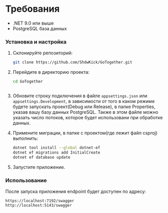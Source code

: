 
# Требования
- .NET 9.0 или выше
- PostgreSQL база данных

### Установка и настройка

1. Склонируйте репозиторий:
   ```bash
   git clone https://github.com/ShdwKick/GoTogether.git
   ```
2. Перейдите в директорию проекта:
   ```bash
   cd GoTogether
   ```

   ```
4. Обновите строку подключения в файле `appsettings.json` или `appsettings.Development`, в зависимости от того в каком режиме будете запускать проект(Debug или Release), в папке Properties, указав вашу базу данных PostgreSQL. Также в этом файле можно указать число потоков, которое будет использовани при обработке данных.
5. Примените миграции, в папке с проектом(где лежит файл csproj) выполнить:
   ```bash
   dotnet tool install --global dotnet-ef
   dotnet ef migrations add InitialCreate
   dotnet ef database update
   ```
6. Запустите приложение.

### Использование

После запуска приложения endpoint будет доступен по адресу:

```
https://localhost:7192/swagger
http://localhost:5143/swagger
```

